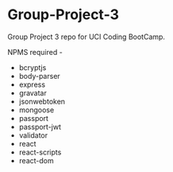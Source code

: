 # Group-Project-3
Group Project 3 repo for UCI Coding BootCamp.

NPMS required -

* bcryptjs
* body-parser
* express
* gravatar
* jsonwebtoken
* mongoose
* passport
* passport-jwt
* validator
* react
* react-scripts
* react-dom

